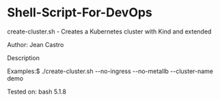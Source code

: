# Shell-Script-For-DevOps

create-cluster.sh - Creates a Kubernetes cluster with Kind and extended

Author: Jean Castro

Description

Examples:$ ./create-cluster.sh --no-ingress --no-metallb --cluster-name demo


Tested on:
bash 5.1.8
